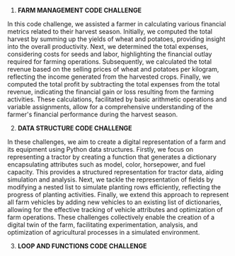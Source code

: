 1) **FARM MANAGEMENT CODE CHALLENGE**

In this code challenge, we assisted a farmer in calculating various financial metrics related to their harvest season. Initially, we computed the total harvest by summing up the yields of wheat and potatoes, providing insight into the overall productivity. Next, we determined the total expenses, considering costs for seeds and labor, highlighting the financial outlay required for farming operations. Subsequently, we calculated the total revenue based on the selling prices of wheat and potatoes per kilogram, reflecting the income generated from the harvested crops. Finally, we computed the total profit by subtracting the total expenses from the total revenue, indicating the financial gain or loss resulting from the farming activities. These calculations, facilitated by basic arithmetic operations and variable assignments, allow for a comprehensive understanding of the farmer's financial performance during the harvest season.


2) **DATA STRUCTURE CODE CHALLENGE**


In these challenges, we aim to create a digital representation of a farm and its equipment using Python data structures. Firstly, we focus on representing a tractor by creating a function that generates a dictionary encapsulating attributes such as model, color, horsepower, and fuel capacity. This provides a structured representation for tractor data, aiding simulation and analysis. Next, we tackle the representation of fields by modifying a nested list to simulate planting rows efficiently, reflecting the progress of planting activities. Finally, we extend this approach to represent all farm vehicles by adding new vehicles to an existing list of dictionaries, allowing for the effective tracking of vehicle attributes and optimization of farm operations. These challenges collectively enable the creation of a digital twin of the farm, facilitating experimentation, analysis, and optimization of agricultural processes in a simulated environment.


3) **LOOP AND FUNCTIONS CODE CHALLENGE**
